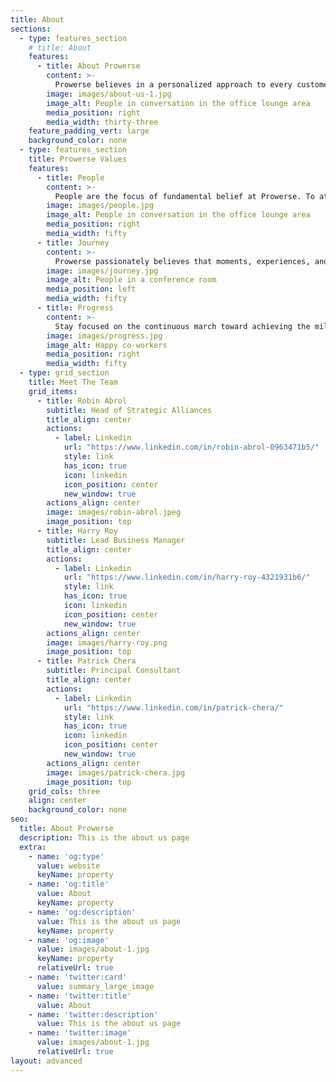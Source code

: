 ```yaml
---
title: About
sections:
  - type: features_section
    # title: About
    features:
      - title: About Prowerse
        content: >-
          Prowerse believes in a personalized approach to every customer. The selection of development practice is tailored to customer's specific business needs. Be it classical methodologies, such as Waterfall or Prototype development, or modern approaches like Agile, Kanban, Lean or Extreme Programming, Prowerse ensures a timely delivery of the project.
        image: images/about-us-1.jpg
        image_alt: People in conversation in the office lounge area
        media_position: right
        media_width: thirty-three
    feature_padding_vert: large
    background_color: none
  - type: features_section
    title: Prowerse Values
    features:
      - title: People
        content: >-
          People are the focus of fundamental belief at Prowerse. To attract, hire and retain the best talents and provide first-class learning, growing & working experiences is the core Prowerse value.
        image: images/people.jpg
        image_alt: People in conversation in the office lounge area
        media_position: right
        media_width: fifty
      - title: Journey
        content: >-
          Prowerse passionately believes that moments, experiences, and memories shared by team while on a project delivery must be enjoyable & wholesome. As they say, Happiness is a journey, not a destination.
        image: images/journey.jpg
        image_alt: People in a conference room
        media_position: left
        media_width: fifty
      - title: Progress
        content: >-
          Stay focused on the continuous march toward achieving the milestones, the successes, and the breakthroughs.
        image: images/progress.jpg
        image_alt: Happy co-workers
        media_position: right
        media_width: fifty
  - type: grid_section
    title: Meet The Team
    grid_items:
      - title: Robin Abrol
        subtitle: Head of Strategic Alliances
        title_align: center
        actions:
          - label: Linkedin
            url: "https://www.linkedin.com/in/robin-abrol-0963471b5/"
            style: link
            has_icon: true
            icon: linkedin
            icon_position: center
            new_window: true
        actions_align: center
        image: images/robin-abrol.jpeg
        image_position: top
      - title: Harry Roy
        subtitle: Lead Business Manager
        title_align: center
        actions:
          - label: Linkedin
            url: "https://www.linkedin.com/in/harry-roy-4321931b6/"
            style: link
            has_icon: true
            icon: linkedin
            icon_position: center
            new_window: true
        actions_align: center
        image: images/harry-roy.png
        image_position: top
      - title: Patrick Chera
        subtitle: Principal Consultant
        title_align: center
        actions:
          - label: Linkedin
            url: "https://www.linkedin.com/in/patrick-chera/"
            style: link
            has_icon: true
            icon: linkedin
            icon_position: center
            new_window: true
        actions_align: center
        image: images/patrick-chera.jpg
        image_position: top
    grid_cols: three
    align: center
    background_color: none
seo:
  title: About Prowerse
  description: This is the about us page
  extra:
    - name: 'og:type'
      value: website
      keyName: property
    - name: 'og:title'
      value: About
      keyName: property
    - name: 'og:description'
      value: This is the about us page
      keyName: property
    - name: 'og:image'
      value: images/about-1.jpg
      keyName: property
      relativeUrl: true
    - name: 'twitter:card'
      value: summary_large_image
    - name: 'twitter:title'
      value: About
    - name: 'twitter:description'
      value: This is the about us page
    - name: 'twitter:image'
      value: images/about-1.jpg
      relativeUrl: true
layout: advanced
---
```

